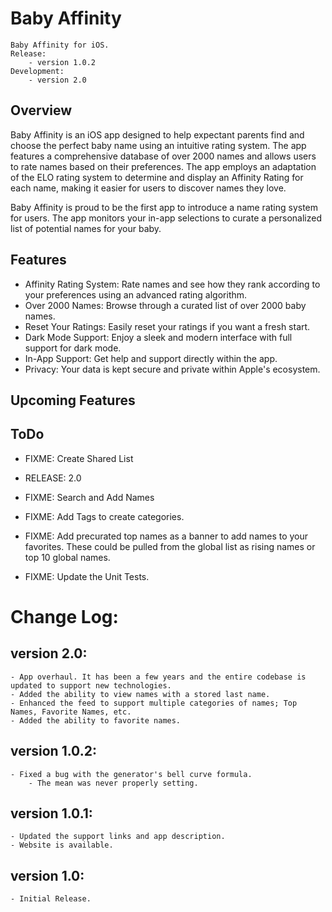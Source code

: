 # Baby Affinity
    Baby Affinity for iOS.
    Release:
        - version 1.0.2
    Development: 
        - version 2.0


## Overview
Baby Affinity is an iOS app designed to help expectant parents find and choose the perfect baby name using an intuitive rating system. The app features a comprehensive database of over 2000 names and allows users to rate names based on their preferences. The app employs an adaptation of the ELO rating system to determine and display an Affinity Rating for each name, making it easier for users to discover names they love.

Baby Affinity is proud to be the first app to introduce a name rating system for users. The app monitors your in-app selections to curate a personalized list of potential names for your baby.


## Features
- Affinity Rating System: Rate names and see how they rank according to your preferences using an advanced rating algorithm.
- Over 2000 Names: Browse through a curated list of over 2000 baby names.
- Reset Your Ratings: Easily reset your ratings if you want a fresh start.
- Dark Mode Support: Enjoy a sleek and modern interface with full support for dark mode.
- In-App Support: Get help and support directly within the app.
- Privacy: Your data is kept secure and private within Apple's ecosystem.

## Upcoming Features

## ToDo

- FIXME: Create Shared List

- RELEASE: 2.0

- FIXME: Search and Add Names
- FIXME: Add Tags to create categories.
- FIXME: Add precurated top names as a banner to add names to your favorites. These could be pulled from the global list as rising names or top 10 global names.
- FIXME: Update the Unit Tests.


# Change Log:
## version 2.0:
    - App overhaul. It has been a few years and the entire codebase is updated to support new technologies.
    - Added the ability to view names with a stored last name.
    - Enhanced the feed to support multiple categories of names; Top Names, Favorite Names, etc.
    - Added the ability to favorite names.

## version 1.0.2:
    - Fixed a bug with the generator's bell curve formula.
        - The mean was never properly setting.
        
## version 1.0.1:
    - Updated the support links and app description.
    - Website is available.

## version 1.0:
    - Initial Release.
  
